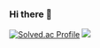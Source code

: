### Hi there 👋

[![Solved.ac Profile](http://mazassumnida.wtf/api/v2/generate_badge?boj=owjdtnwlso)](https://solved.ac/owjdtnwlso/) 
<img src="http://mazandi.herokuapp.com/api?handle=owjdtnwlso&theme=warm"/>
<!--
**sujin13/sujin13** is a ✨ _special_ ✨ repository because its `README.md` (this file) appears on your GitHub profile.

Here are some ideas to get you started:

- 🔭 I’m currently working on ...
- 🌱 I’m currently learning ...
- 👯 I’m looking to collaborate on ...
- 🤔 I’m looking for help with ...
- 💬 Ask me about ...
- 📫 How to reach me: ...
- 😄 Pronouns: ...
- ⚡ Fun fact: ...
-->
